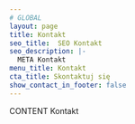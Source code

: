 ```yaml
---
# GLOBAL 
layout: page
title: Kontakt
seo_title:  SEO Kontakt
seo_description: |-
  META Kontakt
menu_title: Kontakt
cta_title: Skontaktuj się
show_contact_in_footer: false
---
```

CONTENT Kontakt